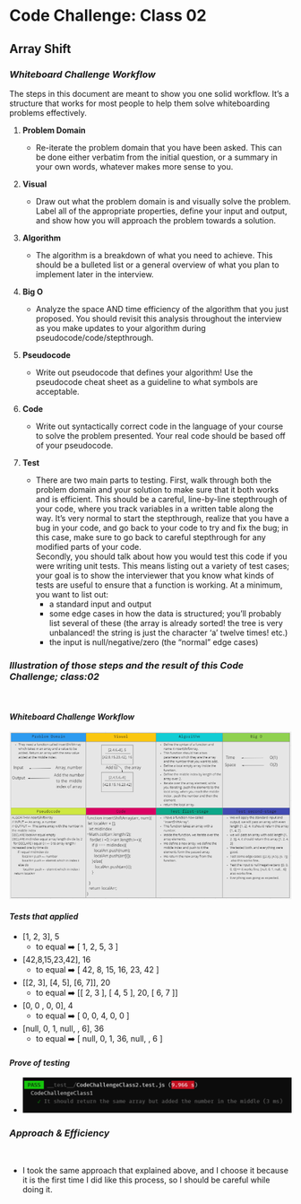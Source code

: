 # Code Challenge: Class 02

## Array Shift

### ***Whiteboard Challenge Workflow***

The steps in this document are meant to show you one solid workflow. It’s a structure that works for most people to help them solve whiteboarding problems effectively.

1. **Problem Domain**
    - Re-iterate the problem domain that you have been asked. This can be done either verbatim from the initial question, or a summary in your own words, whatever makes more sense to you.

2. **Visual**
    - Draw out what the problem domain is and visually solve the problem. Label all of the appropriate properties, define your input and output, and show how you will approach the problem towards a solution.

3. **Algorithm**
    - The algorithm is a breakdown of what you need to achieve. This should be a bulleted list or a general overview of what you plan to implement later in the interview.

4. **Big O**
    - Analyze the space AND time efficiency of the algorithm that you just proposed. You should revisit this analysis throughout the interview as you make updates to your algorithm during pseudocode/code/stepthrough.

5. **Pseudocode**
    - Write out pseudocode that defines your algorithm! Use the pseudocode cheat sheet as a guideline to what symbols are acceptable.

6. **Code**
    - Write out syntactically correct code in the language of your course to solve the problem presented. Your real code should be based off of your pseudocode.

7. **Test**
    - There are two main parts to testing. First, walk through both the problem domain and your solution to make sure that it both works and is efficient. This should be a careful, line-by-line stepthrough of your code, where you track variables in a written table along the way. It’s very normal to start the stepthrough, realize that you have a bug in your code, and go back to your code to try and fix the bug; in this case, make sure to go back to careful stepthrough for any modified parts of your code. <br> Secondly, you should talk about how you would test this code if you were writing unit tests. This means listing out a variety of test cases; your goal is to show the interviewer that you know what kinds of tests are useful to ensure that a function is working. At a minimum, you want to list out:
        - a standard input and output
        - some edge cases in how the data is structured; you’ll probably list several of these (the array is already sorted! the tree is very unbalanced! the string is just the character ‘a’ twelve times! etc.)
        - the input is null/negative/zero (the “normal” edge cases)

### ***Illustration of those steps and the result of this Code Challenge; class:02***

<br>

#### ***Whiteboard Challenge Workflow***

![insertShiftArray](insertShiftArray.png)

#### ***Tests that applied***

- [1, 2, 3], 5
  - to equal ➡️ [ 1, 2, 5, 3 ]
- [42,8,15,23,42], 16
  - to equal ➡️ [ 42, 8, 15, 16, 23, 42 ]
- [[2, 3], [4, 5], [6, 7]], 20
  - to equal ➡️ [[ 2, 3 ], [ 4, 5 ], 20, [ 6, 7 ]]
- [0, 0 , 0, 0], 4
  - to equal ➡️ [ 0, 0, 4, 0, 0 ]
- [null, 0, 1, null, , 6], 36
  - to equal ➡️ [ null, 0, 1, 36, null, , 6 ]

#### ***Prove of testing***

- ![CodeChallengeClass2Test](CodeChallengeClass2Test.png)

### ***Approach & Efficiency***

<br>

- I took the same approach that explained above, and I choose it because it is the first time I did like this process, so I should be careful while doing it.
